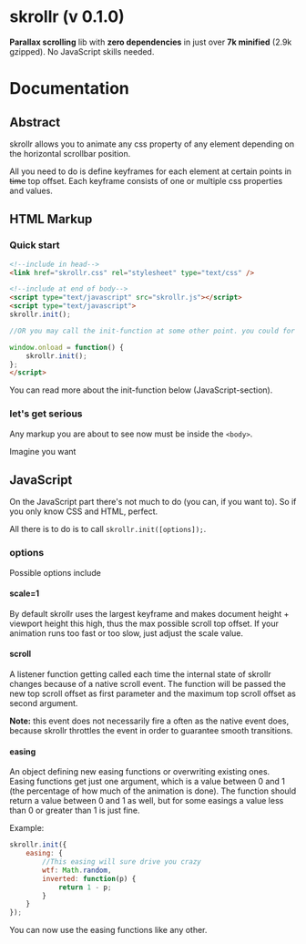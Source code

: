 skrollr (v 0.1.0)
======

**Parallax scrolling** lib with **zero dependencies** in just over **7k minified** (2.9k gzipped). No JavaScript skills needed.


Documentation
======

Abstract
------

skrollr allows you to animate any css property of any element depending on the horizontal scrollbar position.

All you need to do is define keyframes for each element at certain points in ~~time~~ top offset. Each keyframe consists of one or multiple css properties and values.


HTML Markup
------

### Quick start

```html
<!--include in head-->
<link href="skrollr.css" rel="stylesheet" type="text/css" />

<!--include at end of body-->
<script type="text/javascript" src="skrollr.js"></script>
<script type="text/javascript">
skrollr.init();

//OR you may call the init-function at some other point. you could for example use an image preloader.

window.onload = function() {
	skrollr.init();
};
</script>
```

You can read more about the init-function below (JavaScript-section).

### let's get serious

Any markup you are about to see now must be inside the ```<body>```.

Imagine you want


JavaScript
------

On the JavaScript part there's not much to do (you can, if you want to). So if you only know CSS and HTML, perfect.

All there is to do is to call ```skrollr.init([options]);```.

### options

Possible options include

#### scale=1

By default skrollr uses the largest keyframe and makes document height + viewport height this high, thus the max possible scroll top offset. If your animation runs too fast or too slow, just adjust the scale value.

#### scroll

A listener function getting called each time the internal state of skrollr changes because of a native scroll event. The function will be passed the new top scroll offset as first parameter and the maximum top scroll offset as second argument.

**Note:** this event does not necessarily fire a often as the native event does, because skrollr throttles the event in order to guarantee smooth transitions.

#### easing

An object defining new easing functions or overwriting existing ones. Easing functions get just one argument, which is a value between 0 and 1 (the percentage of how much of the animation is done). The function should return a value between 0 and 1 as well, but for some easings a value less than 0 or greater than 1 is just fine.

Example:

```js
skrollr.init({
	easing: {
		//This easing will sure drive you crazy
		wtf: Math.random,
		inverted: function(p) {
			return 1 - p;
		}
	}
});
```

You can now use the easing functions like any other.
